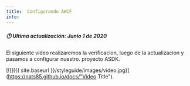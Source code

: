 ```yaml
---
title:  Configurando AWCF
info:
---
```


##### 🕐 Ultima actualización: Junio 1 de 2020


El siguiente video realizaremos la verificacion, luego de la actualizacion y pasamos a configurar nuestro. proyecto ASDK.

[![]({{ site.baseurl }}/styleguide/images/video.jpg)](https://nats85.github.io/docs/"Video Title").
